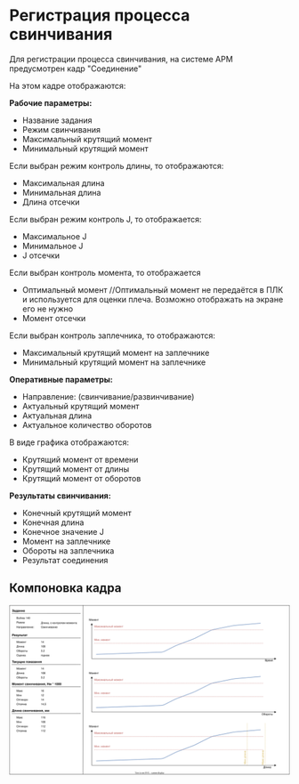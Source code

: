 # Регистрация процесса свинчивания

Для регистрации процесса свинчивания, на системе АРМ предусмотрен кадр "Соединение"

На этом кадре отображаются:

**Рабочие параметры:**

- Название задания
- Режим свинчивания
- Максимальный крутящий момент
- Минимальный крутящий момент

Если выбран режим контроль длины, то отображаются:

- Максимальная длина
- Минимальная длина
- Длина отсечки

Если выбран режим контроль J, то отображается:

- Максимальное J
- Минимальное J
- J отсечки

Если выбран контроль момента, то отображается

- Оптимальный момент //Оптимальный момент не передаётся в ПЛК и используется для оценки плеча. Возможно отображать на экране его не нужно
- Момент отсечки

Если выбран контроль заплечника, то отображаются:

- Максимальный крутящий момент на заплечнике
- Минимальный крутящий момент на заплечнике


**Оперативные параметры:**
- Направление: (свинчивание/развинчивание)
- Актуальный крутящий момент
- Актуальная длина
- Актуальное количество оборотов

В виде графика отображаются:

- Крутящий момент от времени
- Крутящий момент от длины
- Крутящий момент от оборотов

**Результаты свинчивания:**

- Конечный крутящий момент
- Конечная длина
- Конечное значение J
- Момент на заплечнике
- Обороты на заплечника
- Результат соединения

## Компоновка кадра

![](Компоновка%20кадра.drawio.svg)

